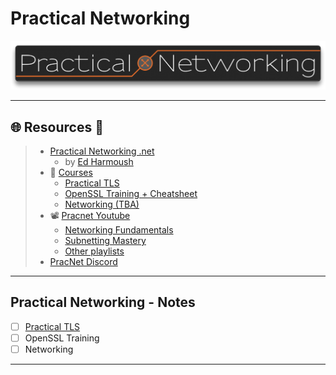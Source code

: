 # Practical Networking

![practicalnetworking.net - © Practical Networking](.gitbook/assets/pracnet-banner-logo.png)

---

## 🌐 Resources 🔗

> - [Practical Networking .net](https://www.practicalnetworking.net/)
>   - by [Ed Harmoush](https://twitter.com/ed_pracnet)
> - 📖 [Courses](https://classes.pracnet.net/)
>   - [Practical TLS](https://classes.pracnet.net/courses/practical-tls)
>   - [OpenSSL Training + Cheatsheet](https://classes.pracnet.net/courses/openssl-training)
>   - [Networking (TBA)](https://classes.pracnet.net/courses/networking)
> - 📽️ [Pracnet Youtube](https://www.youtube.com/practicalnetworking)
>   - [Networking Fundamentals](https://www.youtube.com/playlist?list=PLIFyRwBY_4bRLmKfP1KnZA6rZbRHtxmXi)
>   - [Subnetting Mastery](https://www.youtube.com/playlist?list=PLIFyRwBY_4bQUE4IB5c4VPRyDoLgOdExE)
>   - [Other playlists](https://www.youtube.com/@PracticalNetworking/playlists)
> - [PracNet Discord](https://classes.pracnet.net/courses/networking)

---

## Practical Networking - Notes

- [ ] [Practical TLS](practical-tls/README.md)
- [ ] OpenSSL Training
- [ ] Networking

---


